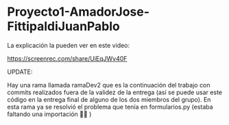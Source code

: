 # Proyecto1-AmadorJose-FittipaldiJuanPablo

La explicación la pueden ver en este video: 

https://screenrec.com/share/UiEqJWv40F

UPDATE: 

Hay una rama llamada ramaDev2 que es la continuación del trabajo con commits realizados fuera de la validez de la entrega (así se puede usar este código en la entrega final de alguno de los dos miembros del grupo). En esta rama ya se resolvió el problema que tenía en formularios.py (estaba faltando una importación 🤦‍♂️ ) 
